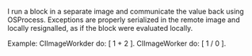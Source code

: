 I run a block in a separate image and communicate the value back using OSProcess.
Exceptions are properly serialized in the remote image and locally resignalled, as if the block were evaluated locally.

Example:
	CIImageWorkder do: [ 1 + 2 ].
	CIImageWorker do: [ 1 / 0 ].